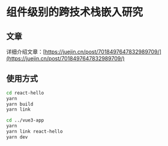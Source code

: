# 组件级别的跨技术栈嵌入研究

## 文章

详细介绍文章：[https://juejin.cn/post/7018497647832989709/](https://juejin.cn/post/7018497647832989709/)

## 使用方式

```bash
cd react-hello
yarn
yarn build
yarn link

cd ../vue3-app
yarn
yarn link react-hello
yarn dev
```
